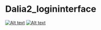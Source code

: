 # Dalia2_logininterface
[![Alt text](https://s12.directupload.net/images/200927/gqrbulfr.png)]("Serverselect")
[![Alt text](https://s12.directupload.net/images/200927/hrieo3ke.png)]("Loginwindow")
